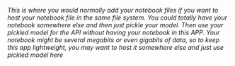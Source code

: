 *This is where you would normally add your notebook files if you want to host your notebook file in the same file system. You could totally have your notebook somewhere else and then just pickle your model. Then use your pickled model for the API without having your notebook in this APP. Your notebook might be several megabits or even gigabits of data, so to keep this app lightweight, you may want to host it somewhere else and just use pickled model here*